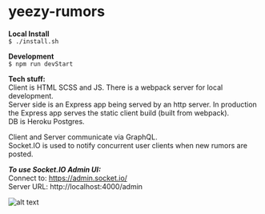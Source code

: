 # yeezy-rumors  
  
**Local Install**  
```$ ./install.sh```  
  
**Development**  
```$ npm run devStart```  
  
**Tech stuff:**  
Client is HTML SCSS and JS. There is a webpack server for local development.  
Server side is an Express app being served by an http server. In production the Express app serves the static client build (built from webpack).  
DB is Heroku Postgres.   
  
Client and Server communicate via GraphQL.   
Socket.IO is used to notify concurrent user clients when new rumors are posted.  

***To use Socket.IO Admin UI:***  
Connect to: https://admin.socket.io/  
Server URL: http://localhost:4000/admin
  
![alt text](/fruitsnack.png)
